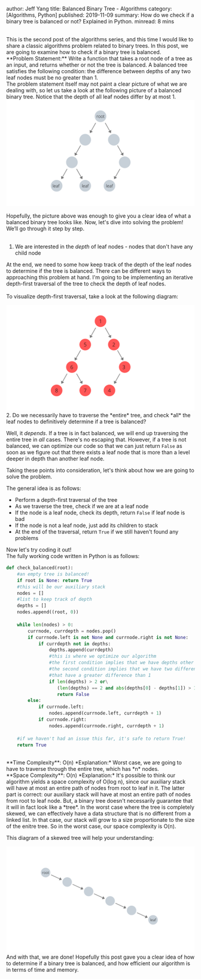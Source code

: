 author: Jeff Yang
title: Balanced Binary Tree - Algorithms
category: [Algorithms, Python]
published: 2019-11-09
summary: How do we check if a binary tree is balanced or not? Explained in Python.
minread: 8 mins

<br>
This is the second post of the algorithms series, and this time I would like to share a classic algorithms problem related to binary trees. In this post, we are going to examine how to check if a binary tree is balanced.  
<br>
**Problem Statement:** Write a function that takes a root node of a tree as an input, and returns whether or not the tree is balanced. A balanced tree satisfies the following condition: the difference between depths of any two leaf nodes must be no greater than 1.  
<br>
The problem statement itself may not paint a clear picture of what we are dealing with, so let us take a look at the following picture of a balanced binary tree. Notice that the depth of all leaf nodes differ by at most 1. 

<div class="container text-center">
    <img
        class="img-fluid" 
        src="../../static/upload/root.png" 
    >
</div>

Hopefully, the picture above was enough to give you a clear idea of what a balanced binary tree looks like. Now, let's dive into solving the problem! We’ll go through it step by step.<br><br>
1. We are interested in the *depth* of leaf nodes - nodes that don't have any child node

At the end, we need to some how keep track of the depth of the leaf nodes to determine if the tree is balanced. There can be different ways to approaching this problem at hand. I'm going to be implementing an iterative depth-first traversal of the tree to check the depth of leaf nodes.  
<br>
To visualize depth-first traversal, take a look at the following diagram:
<div class="container text-center">
    <img
        class="img-fluid" 
        src="../../static/upload/root2.png" 
    >
</div>
2. Do we necessarily have to traverse the *entire* tree, and check *all* the leaf nodes to definitively determine if a tree is balanced?  

Well, it *depends*. If a tree is in fact balanced, we will end up traversing the entire tree in *all* cases. There's no escaping that. However, if a tree is not balanced, we can optimize our code so that we can just return `False` as soon as we figure out that there exists a leaf node that is more than a level deeper in depth than another leaf node.  

Taking these points into consideration, let's think about how we are going to solve the problem. 

The general idea is as follows:

* Perform a depth-first traversal of the tree
* As we traverse the tree, check if we are at a leaf node
* If the node is a leaf node, check its depth, return `False` if leaf node is bad
* If the node is not a leaf node, just add its children to stack
* At the end of the traversal, return `True` if we still haven't found any problems<br>

Now let's try coding it out!  
The fully working code written in Python is as follows:
```python
def check_balanced(root):
    #an empty tree is balanced!
    if root is None: return True
    #this will be our auxiliary stack
    nodes = []
    #list to keep track of depth
    depths = []
    nodes.append((root, 0))

    while len(nodes) > 0:
        currnode, currdepth = nodes.pop()
        if currnode.left is not None and currnode.right is not None:
            if currdepth not in depths: 
                depths.append(currdepth)
                #this is where we optimize our algorithm
                #the first condition implies that we have depths other than 1 or 0
                #the second condition implies that we have two different depths
                #that have a greater difference than 1
                if len(depths) > 2 or\
                   (len(depths) == 2 and abs(depths[0] - depths[1]) > 1):
                   return False
        else:
            if currnode.left: 
                nodes.append(currnode.left, currdepth + 1)
            if currnode.right: 
                nodes.append(currnode.right, currdepth + 1)

    #if we haven't had an issue this far, it's safe to return True!
    return True
```
<br>
**Time Complexity**: O(n)  
*Explanation:* Worst case, we are going to have to traverse through the entire tree, which has *n* nodes.<br>  
**Space Complexity**: O(n)  
*Explanation:* It's possible to think our algorithm yields a space complexity of O(log n), since our auxiliary stack will have at most an entire path of nodes from root to leaf in it. The latter part is correct: our auxiliary stack will have at most an entire path of nodes from root to leaf node. But, a binary tree doesn't necessarily guarantee that it will in fact look like a *tree*. In the worst case where the tree is completely skewed, we can effectively have a data structure that is no different from a linked list. In that case, our stack will grow to a size proportionate to the size of the enitre tree. So in the worst case, our space complexity is O(n).  

This diagram of a skewed tree will help your understanding:  
<div class="container text-center">
    <img
        class="img-fluid" 
        src="../../static/upload/root3.png" 
    >
</div>
And with that, we are done! Hopefully this post gave you a clear idea of how to determine if a binary tree is balanced, and how efficient our algorithm is in terms of time and memory. 
